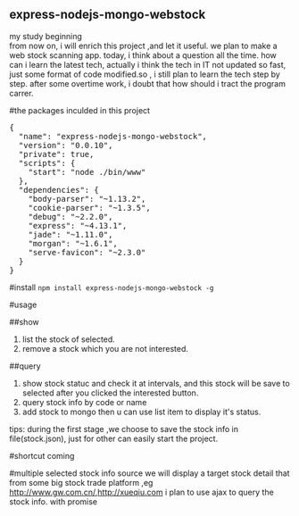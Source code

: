 express-nodejs-mongo-webstock
----------------------
my study beginning<br>
from now on, i will enrich this project ,and let it useful. we plan to make a web stock scanning app.
today, i think about a question all the time. how can i learn the latest tech, actually i think the tech in IT not updated so fast, just some format of code modified.so , i still plan to learn the tech step by step. after some overtime work, i doubt that how should i tract the program carrer.

#the packages inculded in this project

<pre>{
  "name": "express-nodejs-mongo-webstock",
  "version": "0.0.10",
  "private": true,
  "scripts": {
    "start": "node ./bin/www"
  },
  "dependencies": {
    "body-parser": "~1.13.2",
    "cookie-parser": "~1.3.5",
    "debug": "~2.2.0",
    "express": "~4.13.1",
    "jade": "~1.11.0",
    "morgan": "~1.6.1",
    "serve-favicon": "~2.3.0"
  }
}</pre>

#install
`npm install express-nodejs-mongo-webstock -g`

#usage

##show
  1. list the stock of selected.
  2. remove a stock which you are not interested.

##query
  1. show stock statuc and check it at intervals, and this stock will be save to selected after you clicked the interested button.
  2. query stock info by code or name
  3. add stock to mongo then u can use list item to display it's status.

tips: during the first stage ,we choose to save the stock info in file(stock.json), just for other can easily start the project.

#shortcut
coming

#multiple selected stock info source
we will display a target stock detail that from some big stock trade platform ,eg http://www.gw.com.cn/,http://xueqiu.com
i plan to use ajax to query the stock info. with promise
